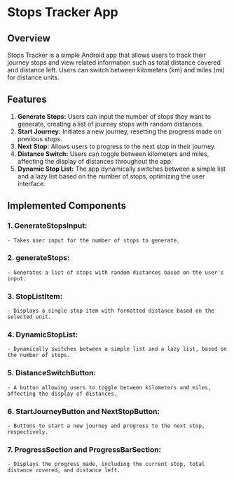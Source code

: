 # Stops Tracker App

## Overview

Stops Tracker is a simple Android app that allows users to track their journey stops and view
related information such as total distance covered and distance left. Users can switch between
kilometers (km) and miles (mi) for distance units.

## Features

1. **Generate Stops:** Users can input the number of stops they want to generate, creating a list of
   journey stops with random distances.
2. **Start Journey:** Initiates a new journey, resetting the progress made on previous stops.
3. **Next Stop:** Allows users to progress to the next stop in their journey.
4. **Distance Switch:** Users can toggle between kilometers and miles, affecting the display of
   distances throughout the app.
5. **Dynamic Stop List:** The app dynamically switches between a simple list and a lazy list based
   on the number of stops, optimizing the user interface.

## Implemented Components
### 1. **GenerateStopsInput:**
    - Takes user input for the number of stops to generate.

### 2. **generateStops:**
    - Generates a list of stops with random distances based on the user's input.

### 3. **StopListItem:**
    - Displays a single stop item with formatted distance based on the selected unit.

### 4. **DynamicStopList:**
    - Dynamically switches between a simple list and a lazy list, based on the number of stops.

### 5. **DistanceSwitchButton:**
    - A button allowing users to toggle between kilometers and miles, affecting the display of distances.

### 6. **StartJourneyButton and NextStopButton:**
    - Buttons to start a new journey and progress to the next stop, respectively.

### 7. **ProgressSection and ProgressBarSection:**
    - Displays the progress made, including the current stop, total distance covered, and distance left.
